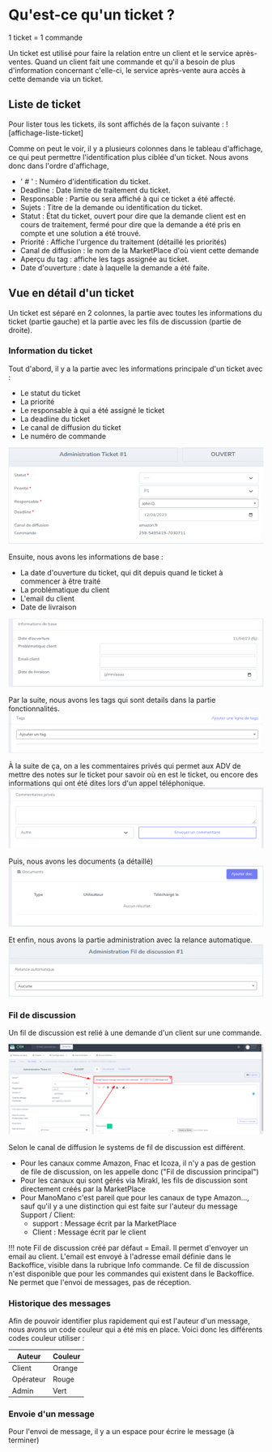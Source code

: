 # Qu'est-ce qu'un ticket ?

1 ticket = 1 commande

Un ticket est utilisé pour faire la relation entre un client et le service après-ventes.
Quand un client fait une commande et qu'il a besoin de plus d'information concernant c'elle-ci, le service après-vente aura accès à cette demande via un ticket.

## Liste de ticket 

Pour lister tous les tickets, ils sont affichés de la façon suivante :
![affichage-liste-ticket]

Comme on peut le voir, il y a plusieurs colonnes dans le tableau d'affichage, ce qui peut permettre l'identification plus ciblée d'un ticket.
Nous avons donc dans l'ordre d'affichage,
- ' # ' : Numéro d'identification du ticket.
- Deadline : Date limite de traitement du ticket.
- Responsable : Partie ou sera affiché à qui ce ticket a été affecté.
- Sujets : Titre de la demande ou identification du ticket.
- Statut : État du ticket, ouvert pour dire que la demande client est en cours de traitement, fermé pour dire que la demande a été pris en compte et une solution a été trouvé.
- Priorité : Affiche l'urgence du traitement (détaillé les priorités)
- Canal de diffusion : le nom de la MarketPlace d'où vient cette demande
- Aperçu du tag : affiche les tags assignée au ticket.
- Date d'ouverture : date à laquelle la demande a été faite.


## Vue en détail d'un ticket

Un ticket est séparé en 2 colonnes, la partie avec toutes les informations du ticket (partie gauche) et la partie avec les fils de discussion (partie de droite).

### Information du ticket
Tout d'abord, il y a la partie avec les informations principale d'un ticket avec :
- Le statut du ticket
- La priorité
- Le responsable à qui a été assigné le ticket
- La deadline du ticket
- Le canal de diffusion du ticket
- Le numéro de commande

![information_general](assets/information_general.png)

  Ensuite, nous avons les informations de base :
- La date d'ouverture du ticket, qui dit depuis quand le ticket à commencer à être traité
- La problématique du client
- L'email du client
- Date de livraison

![information_de_base](assets/information_de_base.png)

Par la suite, nous avons les tags qui sont details dans la partie fonctionnalités.
![tags](assets/tags.png)

À la suite de ça, on a les commentaires privés qui permet aux ADV de mettre des notes sur le ticket pour savoir où en est le ticket, ou encore des informations qui ont été dites lors d'un appel téléphonique.
![commentaire_privee](assets/commentaire_privee.png)

Puis, nous avons les documents (a détaillé)
![documents](assets/documents.png)

Et enfin, nous avons la partie administration avec la relance automatique.
![relance_automatique](assets/relance_automatique.png)

### Fil de discussion

Un fil de discussion est relié à une demande d'un client sur une commande.

![identifier_un_fil_de_discussion](assets/identifier_un_fil_de_discussion.png)

Selon le canal de diffusion le systems de fil de discussion est différent.

- Pour les canaux comme Amazon, Fnac et Icoza, il n'y a pas de gestion de file de discussion, on les appelle donc ("Fil de discussion principal")
- Pour les canaux qui sont gérés via Mirakl, les fils de discussion sont directement créés par la MarketPlace
- Pour ManoMano c'est pareil que pour les canaux de type Amazon..., sauf qu'il y a une distinction qui est faite sur l'auteur du message Support / Client:
  - support : Message écrit par la MarketPlace
  - Client : Message écrit par le client

!!! note Fil de discussion créé par défaut = Email. 
    Il permet d'envoyer un email au client.
    L'email est envoyé à l'adresse email définie dans le Backoffice, visible dans la rubrique Info commande.
    Ce fil de discussion n'est disponible que pour les commandes qui existent dans le Backoffice.
    Ne permet que l'envoi de messages, pas de réception.

### Historique des messages
Afin de pouvoir identifier plus rapidement qui est l'auteur d'un message, nous avons un code couleur qui a été mis en place.
Voici donc les différents codes couleur utiliser :

| **Auteur**  | **Couleur** |
|-------------|-------------|
| Client      | Orange      |
| Opérateur   | Rouge       |
| Admin       | Vert        |

### Envoie d'un message

Pour l'envoi de message, il y a un espace pour écrire le message (à terminer)
